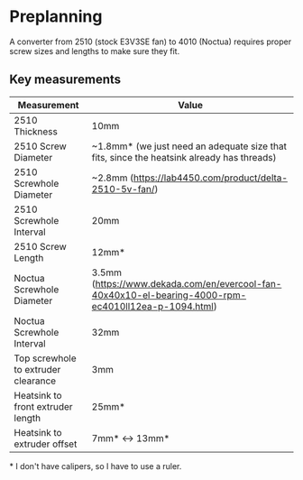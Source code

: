 # Preplanning
A converter from 2510 (stock E3V3SE fan) to 4010 (Noctua) requires proper screw sizes and lengths to make sure they fit.

## Key measurements
Measurement | Value
-|-
2510 Thickness | 10mm
2510 Screw Diameter | ~1.8mm* (we just need an adequate size that fits, since the heatsink already has threads)
2510 Screwhole Diameter | ~2.8mm (https://lab4450.com/product/delta-2510-5v-fan/)
2510 Screwhole Interval | 20mm
2510 Screw Length | 12mm*
Noctua Screwhole Diameter | 3.5mm (https://www.dekada.com/en/evercool-fan-40x40x10-el-bearing-4000-rpm-ec4010ll12ea-p-1094.html)
Noctua Screwhole Interval | 32mm
Top screwhole to extruder clearance | 3mm
Heatsink to front extruder length | 25mm*
Heatsink to extruder offset | 7mm* <-> 13mm*

\* I don't have calipers, so I have to use a ruler.